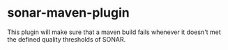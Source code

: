# sonar-maven-plugin
This plugin will make sure that a maven build fails whenever it doesn't met the defined quality thresholds of SONAR.
